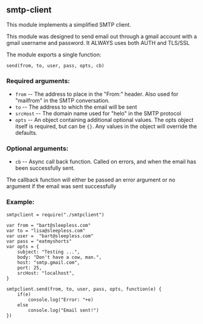 ## smtp-client

This module implements a simplified SMTP client.

This module was designed to send email out through a gmail account with
a gmail username and password.
It ALWAYS uses both AUTH and TLS/SSL 

The module exports a single function:

	send(from, to, user, pass, opts, cb)

### Required arguments:

* `from` -- The address to place in the "From:" header.  Also used for "mailfrom" in the SMTP conversation.
* `to` -- The address to which the email will be sent
* `srcHost` -- The domain name used for "helo" in the SMTP protocol
* `opts` -- An object containing additional optional values.  The opts object itself is required, but can be `{}`.  Any values in the object will override the defaults.

### Optional arguments:

* `cb` -- Async call back function.  Called on errors, and when the email has been successfully sent.

The callback function will either be passed an error argument or no argument if the email was
sent successfully

### Example: 

	smtpclient = require("./smtpclient")

	var from = "bart@sleepless.com"
	var to = "lisa@sleepless.com"
	var user =  "bart@sleepless.com"
	var pass = "eatmyshorts"
	var opts = {
		subject: "Testing ...",
		body: "Don't have a cow, man.",
		host: "smtp.gmail.com",
		port: 25,
		srcHost: "localhost",
	}

	smtpclient.send(from, to, user, pass, opts, function(e) {
		if(e) 
			console.log("Error: "+e)
		else
			console.log("Email sent!")
	})


